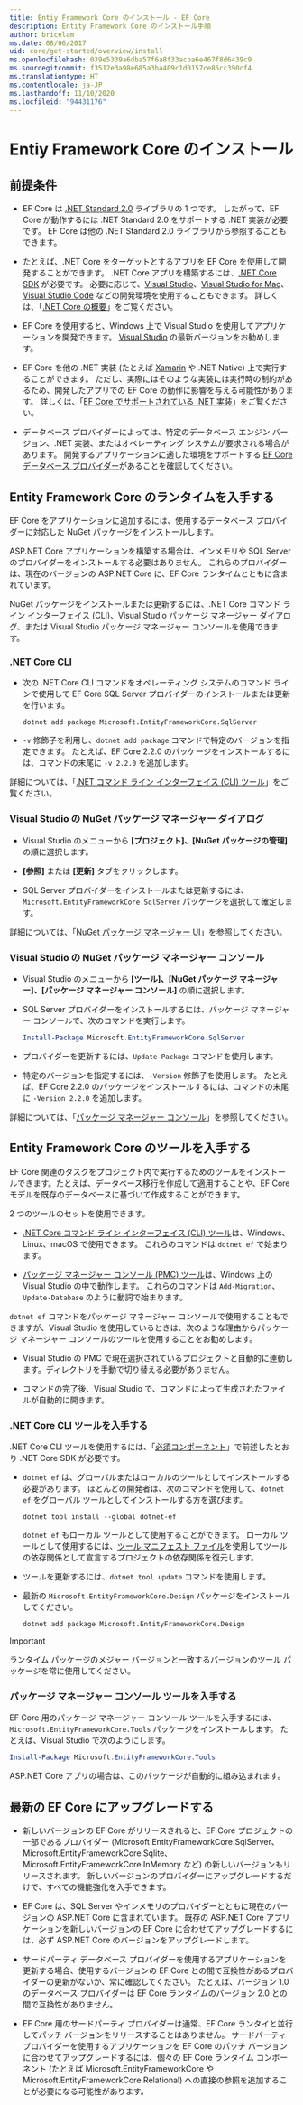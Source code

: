 ```yaml
---
title: Entiy Framework Core のインストール - EF Core
description: Entity Framework Core のインストール手順
author: bricelam
ms.date: 08/06/2017
uid: core/get-started/overview/install
ms.openlocfilehash: 039e5339a6dba57f6a8f33acba6e467f8d6439c9
ms.sourcegitcommit: f3512e3a98e685a3ba409c1d0157ce85cc390cf4
ms.translationtype: HT
ms.contentlocale: ja-JP
ms.lasthandoff: 11/10/2020
ms.locfileid: "94431176"
---
```

# <a name="installing-entity-framework-core"></a>Entiy Framework Core のインストール

## <a name="prerequisites"></a>前提条件

* EF Core は [.NET Standard 2.0](/dotnet/standard/net-standard) ライブラリの 1 つです。 したがって、EF Core が動作するには .NET Standard 2.0 をサポートする .NET 実装が必要です。 EF Core は他の .NET Standard 2.0 ライブラリから参照することもできます。

* たとえば、.NET Core をターゲットとするアプリを EF Core を使用して開発することができます。 .NET Core アプリを構築するには、[.NET Core SDK](https://dotnet.microsoft.com/download) が必要です。 必要に応じて、[Visual Studio](https://visualstudio.microsoft.com/vs)、[Visual Studio for Mac](https://visualstudio.microsoft.com/vs/mac)、[Visual Studio Code](https://code.visualstudio.com) などの開発環境を使用することもできます。 詳しくは、「[.NET Core の概要](/dotnet/core/get-started)」をご覧ください。

* EF Core を使用すると、Windows 上で Visual Studio を使用してアプリケーションを開発できます。 [Visual Studio](https://visualstudio.microsoft.com/vs) の最新バージョンをお勧めします。

* EF Core を他の .NET 実装 (たとえば [Xamarin](https://dotnet.microsoft.com/apps/xamarin) や .NET Native) 上で実行することができます。 ただし、実際にはそのような実装には実行時の制約があるため、開発したアプリでの EF Core の動作に影響を与える可能性があります。 詳しくは、「[EF Core でサポートされている .NET 実装](xref:core/miscellaneous/platforms)」をご覧ください。

* データベース プロバイダーによっては、特定のデータベース エンジン バージョン、.NET 実装、またはオペレーティング システムが要求される場合があります。 開発するアプリケーションに適した環境をサポートする [EF Core データベース プロバイダー](xref:core/providers/index)があることを確認してください。

## <a name="get-the-entity-framework-core-runtime"></a>Entity Framework Core のランタイムを入手する

EF Core をアプリケーションに追加するには、使用するデータベース プロバイダーに対応した NuGet パッケージをインストールします。

ASP.NET Core アプリケーションを構築する場合は、インメモリや SQL Server のプロバイダーをインストールする必要はありません。 これらのプロバイダーは、現在のバージョンの ASP.NET Core に、EF Core ランタイムとともに含まれています。

NuGet パッケージをインストールまたは更新するには、.NET Core コマンド ライン インターフェイス (CLI)、Visual Studio パッケージ マネージャー ダイアログ、または Visual Studio パッケージ マネージャー コンソールを使用できます。

### <a name="net-core-cli"></a>.NET Core CLI

* 次の .NET Core CLI コマンドをオペレーティング システムのコマンド ラインで使用して EF Core SQL Server プロバイダーのインストールまたは更新を行います。

  ```dotnetcli
  dotnet add package Microsoft.EntityFrameworkCore.SqlServer
  ```

* `-v` 修飾子を利用し、`dotnet add package` コマンドで特定のバージョンを指定できます。 たとえば、EF Core 2.2.0 のパッケージをインストールするには、コマンドの末尾に `-v 2.2.0` を追加します。

詳細については、「[.NET コマンド ライン インターフェイス (CLI) ツール](/dotnet/core/tools/)」をご覧ください。

### <a name="visual-studio-nuget-package-manager-dialog"></a>Visual Studio の NuGet パッケージ マネージャー ダイアログ

* Visual Studio のメニューから **[プロジェクト]、[NuGet パッケージの管理]** の順に選択します。

* **[参照]** または **[更新]** タブをクリックします。

* SQL Server プロバイダーをインストールまたは更新するには、`Microsoft.EntityFrameworkCore.SqlServer` パッケージを選択して確定します。

詳細については、「[NuGet パッケージ マネージャー UI](/nuget/tools/package-manager-ui)」を参照してください。

### <a name="visual-studio-nuget-package-manager-console"></a>Visual Studio の NuGet パッケージ マネージャー コンソール

* Visual Studio のメニューから **[ツール]、[NuGet パッケージ マネージャー]、[パッケージ マネージャー コンソール]** の順に選択します。

* SQL Server プロバイダーをインストールするには、パッケージ マネージャー コンソールで、次のコマンドを実行します。

  ```powershell
  Install-Package Microsoft.EntityFrameworkCore.SqlServer
  ```

* プロバイダーを更新するには、`Update-Package` コマンドを使用します。

* 特定のバージョンを指定するには、`-Version` 修飾子を使用します。 たとえば、EF Core 2.2.0 のパッケージをインストールするには、コマンドの末尾に `-Version 2.2.0` を追加します。

詳細については、「[パッケージ マネージャー コンソール](/nuget/tools/package-manager-console)」を参照してください。

## <a name="get-the-entity-framework-core-tools"></a>Entity Framework Core のツールを入手する

EF Core 関連のタスクをプロジェクト内で実行するためのツールをインストールできます。たとえば、データベース移行を作成して適用することや、EF Core モデルを既存のデータベースに基づいて作成することができます。

2 つのツールのセットを使用できます。

* [.NET Core コマンド ライン インターフェイス (CLI) ツール](xref:core/cli/dotnet)は、Windows、Linux、macOS で使用できます。 これらのコマンドは `dotnet ef` で始まります。

* [パッケージ マネージャー コンソール (PMC) ツール](xref:core/cli/powershell)は、Windows 上の Visual Studio の中で動作します。 これらのコマンドは `Add-Migration`、`Update-Database` のように動詞で始まります。

`dotnet ef` コマンドをパッケージ マネージャー コンソールで使用することもできますが、Visual Studio を使用しているときは、次のような理由からパッケージ マネージャー コンソールのツールを使用することをお勧めします。

* Visual Studio の PMC で現在選択されているプロジェクトと自動的に連動します。ディレクトリを手動で切り替える必要がありません。

* コマンドの完了後、Visual Studio で、コマンドによって生成されたファイルが自動的に開きます。

<a name="cli"></a>

### <a name="get-the-net-core-cli-tools"></a>.NET Core CLI ツールを入手する

.NET Core CLI ツールを使用するには、「[必須コンポーネント](#prerequisites)」で前述したとおり .NET Core SDK が必要です。

* `dotnet ef` は、グローバルまたはローカルのツールとしてインストールする必要があります。 ほとんどの開発者は、次のコマンドを使用して、`dotnet ef` をグローバル ツールとしてインストールする方を選びます。

  ```dotnetcli
  dotnet tool install --global dotnet-ef
  ```

  `dotnet ef` もローカル ツールとして使用することができます。 ローカル ツールとして使用するには、[ツール マニフェスト ファイル](/dotnet/core/tools/global-tools#install-a-local-tool)を使用してツールの依存関係として宣言するプロジェクトの依存関係を復元します。

* ツールを更新するには、`dotnet tool update` コマンドを使用します。

* 最新の `Microsoft.EntityFrameworkCore.Design` パッケージをインストールしてください。

  ```dotnetcli
  dotnet add package Microsoft.EntityFrameworkCore.Design
  ```

> [!IMPORTANT]
> ランタイム パッケージのメジャー バージョンと一致するバージョンのツール パッケージを常に使用してください。

### <a name="get-the-package-manager-console-tools"></a>パッケージ マネージャー コンソール ツールを入手する

EF Core 用のパッケージ マネージャー コンソール ツールを入手するには、`Microsoft.EntityFrameworkCore.Tools` パッケージをインストールします。 たとえば、Visual Studio で次のようにします。

```powershell
Install-Package Microsoft.EntityFrameworkCore.Tools
```

ASP.NET Core アプリの場合は、このパッケージが自動的に組み込まれます。

## <a name="upgrading-to-the-latest-ef-core"></a>最新の EF Core にアップグレードする

* 新しいバージョンの EF Core がリリースされると、EF Core プロジェクトの一部であるプロバイダー (Microsoft.EntityFrameworkCore.SqlServer、Microsoft.EntityFrameworkCore.Sqlite、Microsoft.EntityFrameworkCore.InMemory など) の新しいバージョンもリリースされます。 新しいバージョンのプロバイダーにアップグレードするだけで、すべての機能強化を入手できます。

* EF Core は、SQL Server やインメモリのプロバイダーとともに現在のバージョンの ASP.NET Core に含まれています。 既存の ASP.NET Core アプリケーションを新しいバージョンの EF Core に合わせてアップグレードするには、必ず ASP.NET Core のバージョンをアップグレードします。

* サードパーティ データベース プロバイダーを使用するアプリケーションを更新する場合、使用するバージョンの EF Core との間で互換性があるプロバイダーの更新がないか、常に確認してください。 たとえば、バージョン 1.0 のデータベース プロバイダーは EF Core ランタイムのバージョン 2.0 との間で互換性がありません。

* EF Core 用のサードパーティ プロバイダーは通常、EF Core ランタイと並行してパッチ バージョンをリリースすることはありません。 サードパーティ プロバイダーを使用するアプリケーションを EF Core のパッチ バージョンに合わせてアップグレードするには、個々の EF Core ランタイム コンポーネント (たとえば Microsoft.EntityFrameworkCore や Microsoft.EntityFrameworkCore.Relational) への直接の参照を追加することが必要になる可能性があります。
